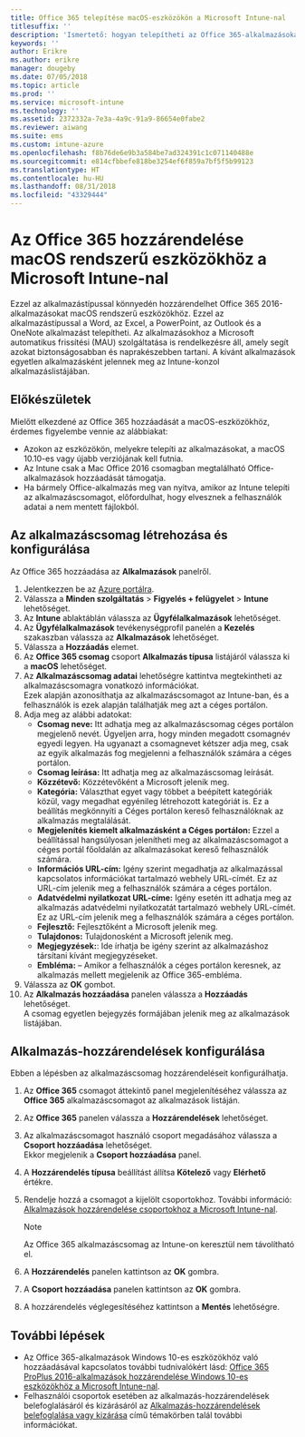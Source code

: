 ```yaml
---
title: Office 365 telepítése macOS-eszközökön a Microsoft Intune-nal
titlesuffix: ''
description: 'Ismertető: hogyan telepítheti az Office 365-alkalmazásokat macOS-eszközökön a Microsoft Intune használatával.'
keywords: ''
author: Erikre
ms.author: erikre
manager: dougeby
ms.date: 07/05/2018
ms.topic: article
ms.prod: ''
ms.service: microsoft-intune
ms.technology: ''
ms.assetid: 2372332a-7e3a-4a9c-91a9-86654e0fabe2
ms.reviewer: aiwang
ms.suite: ems
ms.custom: intune-azure
ms.openlocfilehash: f8b76de6e9b3a584be7ad324391c1c071140488e
ms.sourcegitcommit: e814cfbbefe818be3254ef6f859a7bf5f5b99123
ms.translationtype: HT
ms.contentlocale: hu-HU
ms.lasthandoff: 08/31/2018
ms.locfileid: "43329444"
---
```

# <a name="assign-office-365-to-macos-devices-with-microsoft-intune"></a>Az Office 365 hozzárendelése macOS rendszerű eszközökhöz a Microsoft Intune-nal

Ezzel az alkalmazástípussal könnyedén hozzárendelhet Office 365 2016-alkalmazásokat macOS rendszerű eszközökhöz. Ezzel az alkalmazástípussal a Word, az Excel, a PowerPoint, az Outlook és a OneNote alkalmazást telepítheti. Az alkalmazásokhoz a Microsoft automatikus frissítési (MAU) szolgáltatása is rendelkezésre áll, amely segít azokat biztonságosabban és naprakészebben tartani. A kívánt alkalmazások egyetlen alkalmazásként jelennek meg az Intune-konzol alkalmazáslistájában.


## <a name="before-you-start"></a>Előkészületek

Mielőtt elkezdené az Office 365 hozzáadását a macOS-eszközökhöz, érdemes figyelembe vennie az alábbiakat:

- Azokon az eszközökön, melyekre telepíti az alkalmazásokat, a macOS 10.10-es vagy újabb verziójának kell futnia.
- Az Intune csak a Mac Office 2016 csomagban megtalálható Office-alkalmazások hozzáadását támogatja.
- Ha bármely Office-alkalmazás meg van nyitva, amikor az Intune telepíti az alkalmazáscsomagot, előfordulhat, hogy elvesznek a felhasználók adatai a nem mentett fájlokból.

## <a name="create-and-configure-the-app-suite"></a>Az alkalmazáscsomag létrehozása és konfigurálása

Az Office 365 hozzáadása az **Alkalmazások** panelről.
1. Jelentkezzen be az [Azure portálra](https://portal.azure.com).
2. Válassza a **Minden szolgáltatás** > **Figyelés + felügyelet** > **Intune** lehetőséget.
3. Az **Intune** ablaktáblán válassza az **Ügyfélalkalmazások** lehetőséget.
4. Az **Ügyfélalkalmazások** tevékenységprofil panelén a **Kezelés** szakaszban válassza az **Alkalmazások** lehetőséget. 
5. Válassza a **Hozzáadás** elemet.
6. Az **Office 365 csomag** csoport **Alkalmazás típusa** listájáról válassza ki a **macOS** lehetőséget.
7. Az **Alkalmazáscsomag adatai** lehetőségre kattintva megtekintheti az alkalmazáscsomagra vonatkozó információkat.  
    Ezek alapján azonosíthatja az alkalmazáscsomagot az Intune-ban, és a felhasználók is ezek alapján találhatják meg azt a céges portálon.
8. Adja meg az alábbi adatokat:
    - **Csomag neve:** Itt adhatja meg az alkalmazáscsomag céges portálon megjelenő nevét. Ügyeljen arra, hogy minden megadott csomagnév egyedi legyen. Ha ugyanazt a csomagnevet kétszer adja meg, csak az egyik alkalmazás fog megjelenni a felhasználók számára a céges portálon.
    - **Csomag leírása:** Itt adhatja meg az alkalmazáscsomag leírását.
    - **Közzétevő:** Közzétevőként a Microsoft jelenik meg.
    - **Kategória:** Választhat egyet vagy többet a beépített kategóriák közül, vagy megadhat egyénileg létrehozott kategóriát is. Ez a beállítás megkönnyíti a Céges portálon kereső felhasználóknak az alkalmazás megtalálását.
    - **Megjelenítés kiemelt alkalmazásként a Céges portálon:** Ezzel a beállítással hangsúlyosan jelenítheti meg az alkalmazáscsomagot a céges portál főoldalán az alkalmazásokat kereső felhasználók számára.
    - **Információs URL-cím:** Igény szerint megadhatja az alkalmazással kapcsolatos információkat tartalmazó webhely URL-címét. Ez az URL-cím jelenik meg a felhasználók számára a céges portálon.
    - **Adatvédelmi nyilatkozat URL-címe:** Igény esetén itt adhatja meg az alkalmazás adatvédelmi nyilatkozatát tartalmazó webhely URL-címét. Ez az URL-cím jelenik meg a felhasználók számára a céges portálon.
    - **Fejlesztő:** Fejlesztőként a Microsoft jelenik meg.
    - **Tulajdonos:** Tulajdonosként a Microsoft jelenik meg.
    - **Megjegyzések:**: Ide írhatja be igény szerint az alkalmazáshoz társítani kívánt megjegyzéseket.
    - **Embléma:** – Amikor a felhasználók a céges portálon keresnek, az alkalmazás mellett megjelenik az Office 365-embléma.
9. Válassza az **OK** gombot.
10. Az **Alkalmazás hozzáadása** panelen válassza a **Hozzáadás** lehetőséget.  
    A csomag egyetlen bejegyzés formájában jelenik meg az alkalmazások listájában.

## <a name="configure-app-assignments"></a>Alkalmazás-hozzárendelések konfigurálása

Ebben a lépésben az alkalmazáscsomag hozzárendeléseit konfigurálhatja. 

1. Az **Office 365** csomagot áttekintő panel megjelenítéséhez válassza az **Office 365** alkalmazáscsomagot az alkalmazások listáján.
2. Az **Office 365** panelen válassza a **Hozzárendelések** lehetőséget.
3. Az alkalmazáscsomagot használó csoport megadásához válassza a **Csoport hozzáadása** lehetőséget.  
    Ekkor megjelenik a **Csoport hozzáadása** panel.
4. A **Hozzárendelés típusa** beállítást állítsa **Kötelező** vagy **Elérhető** értékre.
5. Rendelje hozzá a csomagot a kijelölt csoportokhoz. További információ: [Alkalmazások hozzárendelése csoportokhoz a Microsoft Intune-nal](apps-deploy.md).

    >[!Note]
    > Az Office 365 alkalmazáscsomag az Intune-on keresztül nem távolítható el.

5. A **Hozzárendelés** panelen kattintson az **OK** gombra.
6. A **Csoport hozzáadása** panelen kattintson az **OK** gombra.
7. A hozzárendelés véglegesítéséhez kattintson a **Mentés** lehetőségre.

## <a name="next-steps"></a>További lépések

- Az Office 365-alkalmazások Windows 10-es eszközökhöz való hozzáadásával kapcsolatos további tudnivalókért lásd: [Office 365 ProPlus 2016-alkalmazások hozzárendelése Windows 10-es eszközökhöz a Microsoft Intune-nal](apps-add-office365.md).
- Felhasználói csoportok esetében az alkalmazás-hozzárendelések belefoglalásáról és kizárásáról az [Alkalmazás-hozzárendelések belefoglalása vagy kizárása](apps-inc-exl-assignments.md) című témakörben talál további információkat.
